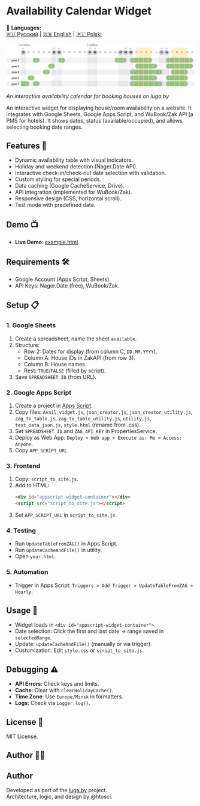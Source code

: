 # Availability Calendar Widget
📘 **Languages:**  
[🇷🇺 Русский](README.md) | [🇬🇧 English](README.en.md) | [🇵🇱 Polski](README.pl.md)

![Screenshot](Screenshot_202510.png)

*An interactive availability calendar for booking houses on luga.by*

An interactive widget for displaying house/room availability on a website. It integrates with Google Sheets, Google Apps Script, and WuBook/Zak API (a PMS for hotels). It shows dates, status (available/occupied), and allows selecting booking date ranges.

## Features 🚀

- Dynamic availability table with visual indicators.
- Holiday and weekend detection (Nager.Date API).
- Interactive check-in/check-out date selection with validation.
- Custom styling for special periods.
- Data caching (Google CacheService, Drive).
- API integration (implemented for WuBook/Zak).
- Responsive design (CSS, horizontal scroll).
- Test mode with predefined data.

## Demo 📺

- **Live Demo**: [example.html](https://htosci.github.io/availibl_widget/example.html).

## Requirements 🛠️

- Google Account (Apps Script, Sheets).
- API Keys: Nager.Date (free), WuBook/Zak.

## Setup 📋

### 1. Google Sheets
1. Create a spreadsheet, name the sheet `available`.
2. Structure:
   - Row 2: Dates for display (from column C, `DD.MM.YYYY`).
   - Column A: House IDs in ZakAPI (from row 3).
   - Column B: House names.
   - Rest: `TRUE`/`FALSE` (filled by script).
3. Save `SPREADSHEET_ID` (from URL).

### 2. Google Apps Script
1. Create a project in [Apps Script](https://script.google.com).
2. Copy files: `Avail_vidget.js`, `json_creator.js`, `json_creator_utility.js`, `zag_to_table.js`, `zag_to_table_utility.js`, `utility.js`, `test_data_json.js`, `style.html` (rename from .css).
3. Set `SPREADSHEET_ID` and `ZAG_API_KEY` in PropertiesService.
4. Deploy as Web App: `Deploy > Web app > Execute as: Me > Access: Anyone`.
5. Copy `APP_SCRIPT_URL`.

### 3. Frontend
1. Copy: `script_to_site.js`.
2. Add to HTML:
   ```html
   <div id="appscript-widget-container"></div>
   <script src="script_to_site.js"></script>
   ```
3. Set `APP_SCRIPT_URL` in `script_to_site.js`.

### 4. Testing
- Run `UpdateTableFromZAG()` in Apps Script.
- Run `updateCacheAndFile()` in utility.
- Open `your.html`.

### 5. Automation
- Trigger in Apps Script: `Triggers > Add Trigger > UpdateTableFromZAG > Hourly`.

## Usage 🔧

- Widget loads in `<div id="appscript-widget-container">`.
- Date selection: Click the first and last date → range saved in `selectedRange`.
- Update: `updateCacheAndFile()` (manually or via trigger).
- Customization: Edit `style.css` or `script_to_site.js`.

## Debugging ⚠️

- **API Errors**: Check keys and limits.
- **Cache**: Clear with `clearHolidayCache()`.
- **Time Zone**: Use `Europe/Minsk` in formatters.
- **Logs**: Check via `Logger.log()`.

## License 📄

MIT License.

## Author 👨‍💻

## Author
Developed as part of the [luga.by](https://luga.by) project.  
Architecture, logic, and design by @htosci.